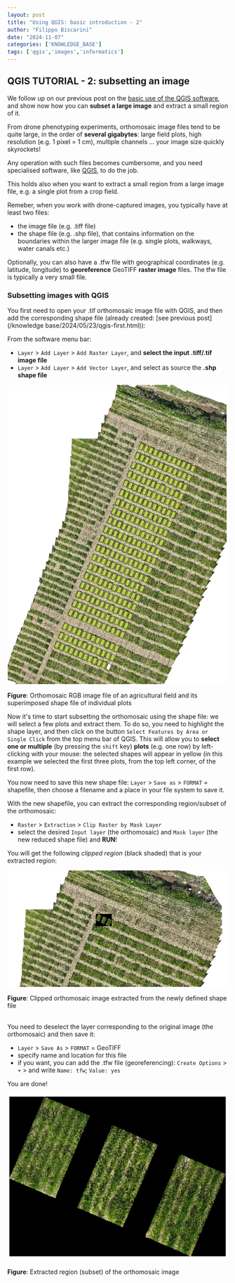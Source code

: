 ```yaml
---
layout: post
title: "Using QGIS: basic introduction - 2"
author: "Filippo Biscarini"
date: "2024-11-07"
categories: ['KNOWLEDGE_BASE']
tags: ['qgis','images','informatics']
---
```


## QGIS TUTORIAL - 2: subsetting an image

We follow up on our previous post on the [basic use of the QGIS software](/knowledge_base/2024/05/23/qgis-first.html),
and show now how you can **subset a large image** and extract a small region of it.

From drone phenotyping experiments, orthomosaic image files tend to be quite large, in the order
of **several gigabytes**: large field plots, high resolution (e.g. 1 pixel = 1 cm), multiple channels ... 
your image size quickly skyrockets!

Any operation with such files becomes cumbersome, and you need specialised software, 
like [QGIS](https://www.qgis.org/en/site/), to do the job.

This holds also when you want to extract a small region from a large image file,
e.g. a single plot from a crop field.

Remeber, when you work with drone-captured images, you typically have at least two files:

- the image file (e.g. .tiff file)
- the shape file (e.g. .shp file), that contains information on the boundaries within the larger image file (e.g. single plots, walkways, water canals etc.)

Optionally, you can also have a .tfw file with geographical coordinates (e.g. latitude, longitude) to **georeference** GeoTIFF **raster image** files.
The tfw file is typically a very small file.

### Subsetting images with QGIS

You first need to open your .tif orthomosaic image file with QGIS, and then add the corresponding shape file (already created: [see previous post](/knowledge base/2024/05/23/qgis-first.html)):

From the software menu bar: 

- `Layer` > `Add Layer` > `Add Raster Layer`, and **select the input .tiff/.tif image file**
- `Layer` > `Add Layer` > `Add Vector Layer`, and select as source the **.shp shape file**

<a href="/assets/img/posts/orthomosaic_rgb_image.png"><img src="/assets/img/posts/orthomosaic_rgb_image.png" alt="Example orthomosaic image of an agricultural field"></a>
<div class="caption"><b>Figure</b>: Orthomosaic RGB image file of an agricultural field and its superimposed shape file of individual plots</div>

Now it's time to start subsetting the orthomosaic using the shape file: we will select a few plots and extract them.
To do so, you need to highlight the shape layer, and then click on the button `Select Features by Area or Single Click` from the top menu bar of QGIS.
This will allow you to **select one or multiple** (by pressing the `shift` key) **plots** (e.g. one row) by left-clicking with your mouse: 
the selected shapes will appear in yellow (in this example we selected the first three plots, from the top left corner, of the first row).

You now need to save this new shape file: `Layer` > `Save as` > `FORMAT` = shapefile, then choose a filename and a place in your file system to save it.

With the new shapefile, you can extract the corresponding region/subset of the orthomosaic:

- `Raster` > `Extraction` > `Clip Raster by Mask Layer`
- select the desired `Input layer` (the orthomosaic) and `Mask layer` (the new reduced shape file) and **RUN**!

You will get the following *clipped region* (black shaded) that is your extracted region:

<a href="/assets/img/posts/orthomosaic_subset.png"><img src="/assets/img/posts/orthomosaic_subset.png" alt="Clipped orthomosaic image of an agricultural field"></a>
<div class="caption"><b>Figure</b>: Clipped orthomosaic image extracted from the newly defined shape file</div>

<br>

You need to deselect the layer corresponding to the original image (the orthomosaic) and then save it:

- `Layer` > `Save As` > `FORMAT` = GeoTIFF
- specify name and location for this file
- if you want, you can add the .tfw file (georeferencing): `Create Options` > `+` > and write `Name: tfw`; `Value: yes`

You are done!

<a href="/assets/img/posts/orthomosaic_extraction.png"><img src="/assets/img/posts/orthomosaic_extraction.png" alt="Extracted region from the orthomosaic"></a>
<div class="caption"><b>Figure</b>: Extracted region (subset) of the orthomosaic image</div>
